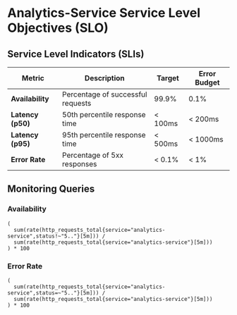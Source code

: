 # Analytics-Service Service Level Objectives (SLO)

## Service Level Indicators (SLIs)

| Metric | Description | Target | Error Budget |
|--------|-------------|---------|--------------|
| **Availability** | Percentage of successful requests | 99.9% | 0.1% |
| **Latency (p50)** | 50th percentile response time | < 100ms | < 200ms |
| **Latency (p95)** | 95th percentile response time | < 500ms | < 1000ms |
| **Error Rate** | Percentage of 5xx responses | < 0.1% | < 1% |

## Monitoring Queries

### Availability
```promql
(
  sum(rate(http_requests_total{service="analytics-service",status!~"5.."}[5m])) /
  sum(rate(http_requests_total{service="analytics-service"}[5m]))
) * 100
```

### Error Rate
```promql
(
  sum(rate(http_requests_total{service="analytics-service",status=~"5.."}[5m])) /
  sum(rate(http_requests_total{service="analytics-service"}[5m]))
) * 100
```